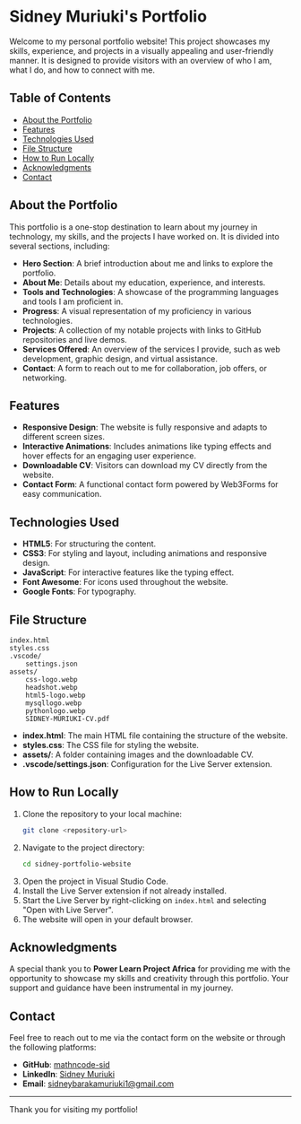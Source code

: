 # Sidney Muriuki's Portfolio

Welcome to my personal portfolio website! This project showcases my skills, experience, and projects in a visually appealing and user-friendly manner. It is designed to provide visitors with an overview of who I am, what I do, and how to connect with me.

## Table of Contents

- [About the Portfolio](#about-the-portfolio)
- [Features](#features)
- [Technologies Used](#technologies-used)
- [File Structure](#file-structure)
- [How to Run Locally](#how-to-run-locally)
- [Acknowledgments](#acknowledgments)
- [Contact](#contact)

## About the Portfolio

This portfolio is a one-stop destination to learn about my journey in technology, my skills, and the projects I have worked on. It is divided into several sections, including:

- **Hero Section**: A brief introduction about me and links to explore the portfolio.
- **About Me**: Details about my education, experience, and interests.
- **Tools and Technologies**: A showcase of the programming languages and tools I am proficient in.
- **Progress**: A visual representation of my proficiency in various technologies.
- **Projects**: A collection of my notable projects with links to GitHub repositories and live demos.
- **Services Offered**: An overview of the services I provide, such as web development, graphic design, and virtual assistance.
- **Contact**: A form to reach out to me for collaboration, job offers, or networking.

## Features

- **Responsive Design**: The website is fully responsive and adapts to different screen sizes.
- **Interactive Animations**: Includes animations like typing effects and hover effects for an engaging user experience.
- **Downloadable CV**: Visitors can download my CV directly from the website.
- **Contact Form**: A functional contact form powered by Web3Forms for easy communication.

## Technologies Used

- **HTML5**: For structuring the content.
- **CSS3**: For styling and layout, including animations and responsive design.
- **JavaScript**: For interactive features like the typing effect.
- **Font Awesome**: For icons used throughout the website.
- **Google Fonts**: For typography.

## File Structure

```
index.html
styles.css
.vscode/
    settings.json
assets/
    css-logo.webp
    headshot.webp
    html5-logo.webp
    mysqllogo.webp
    pythonlogo.webp
    SIDNEY-MURIUKI-CV.pdf
```

- **index.html**: The main HTML file containing the structure of the website.
- **styles.css**: The CSS file for styling the website.
- **assets/**: A folder containing images and the downloadable CV.
- **.vscode/settings.json**: Configuration for the Live Server extension.

## How to Run Locally

1. Clone the repository to your local machine:
   ```bash
   git clone <repository-url>
   ```
2. Navigate to the project directory:
   ```bash
   cd sidney-portfolio-website
   ```
3. Open the project in Visual Studio Code.
4. Install the Live Server extension if not already installed.
5. Start the Live Server by right-clicking on `index.html` and selecting "Open with Live Server".
6. The website will open in your default browser.

## Acknowledgments

A special thank you to **Power Learn Project Africa** for providing me with the opportunity to showcase my skills and creativity through this portfolio. Your support and guidance have been instrumental in my journey.

## Contact

Feel free to reach out to me via the contact form on the website or through the following platforms:

- **GitHub**: [mathncode-sid](https://github.com/mathncode-sid)
- **LinkedIn**: [Sidney Muriuki](https://www.linkedin.com/in/sidney-muriuki-688207285/)
- **Email**: [sidneybarakamuriuki1@gmail.com](mailto:sidneybarakamuriuki1@gmail.com)

---

Thank you for visiting my portfolio!
